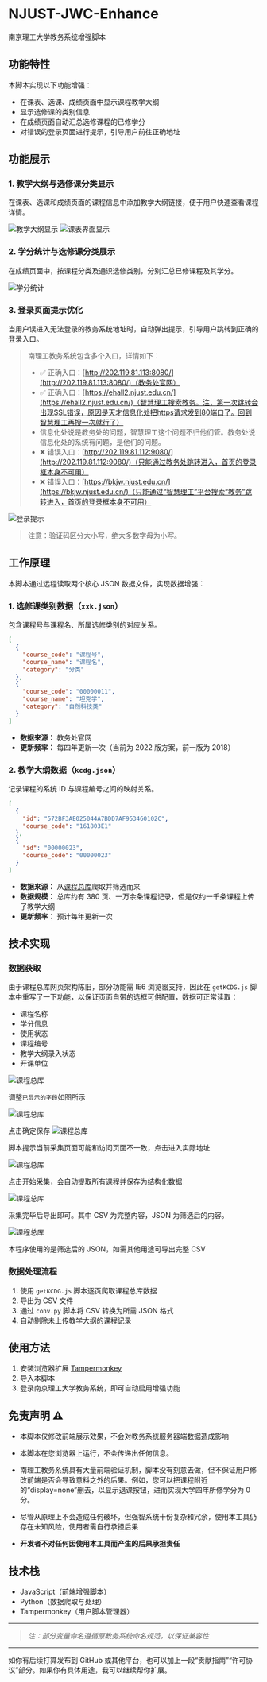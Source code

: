 # NJUST-JWC-Enhance

南京理工大学教务系统增强脚本

## 功能特性

本脚本实现以下功能增强：

* 在课表、选课、成绩页面中显示课程教学大纲
* 显示选修课的类别信息
* 在成绩页面自动汇总选修课程的已修学分
* 对错误的登录页面进行提示，引导用户前往正确地址

## 功能展示

### 1. 教学大纲与选修课分类显示

在课表、选课和成绩页面的课程信息中添加教学大纲链接，便于用户快速查看课程详情。

![教学大纲显示](/docs/static/select_class.png)
![课表界面显示](/docs/static/time_table.png)

### 2. 学分统计与选修课分类展示

在成绩页面中，按课程分类及通识选修类别，分别汇总已修课程及其学分。

![学分统计](/docs/static/catag.png)

### 3. 登录页面提示优化

当用户误进入无法登录的教务系统地址时，自动弹出提示，引导用户跳转到正确的登录入口。

> 南理工教务系统包含多个入口，详情如下：
> 
> * ✅ 正确入口：[http://202.119.81.113:8080/](http://202.119.81.113:8080/)（教务处官网）
> *  ✅ 正确入口：[https://ehall2.njust.edu.cn/](https://ehall2.njust.edu.cn/)（智慧理工搜索教务。注，第一次跳转会出现SSL错误，原因是天才信息化处把https请求发到80端口了。回到智慧理工再搜一次就行了）
> *  信息化处说是教务处的问题，智慧理工这个问题不归他们管。教务处说信息化处的系统有问题，是他们的问题。
> * ❌ 错误入口：[http://202.119.81.112:9080/](http://202.119.81.112:9080/)（只能通过教务处跳转进入，首页的登录框本身不可用）
> * ❌ 错误入口：[https://bkjw.njust.edu.cn/](https://bkjw.njust.edu.cn/)（只能通过“智慧理工”平台搜索“教务”跳转进入，首页的登录框本身不可用）

![登录提示](/docs/static/login_notice.png)

> 注意：验证码区分大小写，绝大多数字母为小写。



## 工作原理

本脚本通过远程读取两个核心 JSON 数据文件，实现数据增强：

### 1. 选修课类别数据（`xxk.json`）

包含课程号与课程名、所属选修类别的对应关系。

```json
[
  {
    "course_code": "课程号",
    "course_name": "课程名",
    "category": "分类"
  },
  {
    "course_code": "00000011",
    "course_name": "坦克学",
    "category": "自然科技类"
  }
]
```

* **数据来源：** 教务处官网
* **更新频率：** 每四年更新一次（当前为 2022 版方案，前一版为 2018）

### 2. 教学大纲数据（`kcdg.json`）

记录课程的系统 ID 与课程编号之间的映射关系。

```json
[
  {
    "id": "572BF3AE025044A7BDD7AF953460102C",
    "course_code": "161803E1"
  },
  {
    "id": "00000023",
    "course_code": "00000023"
  }
]
```

* **数据来源：** 从[课程总库](http://202.119.81.112:9080/njlgdx/pyfa/kcdgxz)爬取并筛选而来
* **数据规模：** 总库约有 380 页、一万余条课程记录，但是仅约一千条课程上传了教学大纲
* **更新频率：** 预计每年更新一次

## 技术实现

### 数据获取

由于课程总库网页架构陈旧，部分功能需 IE6 浏览器支持，因此在 `getKCDG.js` 脚本中重写了一下功能，以保证页面自带的选框可供配置，数据可正常读取：

* 课程名称
* 学分信息
* 使用状态
* 课程编号
* 教学大纲录入状态
* 开课单位
  

![课程总库](docs/static/kczk0.png)

调整```已显示的字段```如图所示

![课程总库](docs/static/kczk.png)

点击确定保存
![课程总库](docs/static/kczk2.png)

脚本提示当前采集页面可能和访问页面不一致，点击进入实际地址

![课程总库](docs/static/kczk3.png)

点击开始采集，会自动提取所有课程并保存为结构化数据

![课程总库](docs/static/kczk4.png)

采集完毕后导出即可。其中 CSV 为完整内容，JSON 为筛选后的内容。

![课程总库](docs/static/kczk5.png)

本程序使用的是筛选后的 JSON，如需其他用途可导出完整 CSV


### 数据处理流程

1. 使用 `getKCDG.js` 脚本逐页爬取课程总库数据
2. 导出为 CSV 文件
3. 通过 `conv.py` 脚本将 CSV 转换为所需 JSON 格式
4. 自动剔除未上传教学大纲的课程记录

## 使用方法

1. 安装浏览器扩展 [Tampermonkey](https://www.tampermonkey.net/)
2. 导入本脚本
3. 登录南京理工大学教务系统，即可自动启用增强功能

## 免责声明 ⚠️

* 本脚本仅修改前端展示效果，不会对教务系统服务器端数据造成影响

* 本脚本在您浏览器上运行，不会传递出任何信息。
  
* 南理工教务系统具有大量前端验证机制，脚本没有刻意去做，但不保证用户修改前端是否会导致意料之外的后果。例如，您可以把课程附近的“display=none”删去，以显示退课按钮，进而实现大学四年所修学分为 0 分。

* 尽管从原理上不会造成任何破坏，但强智系统十份复杂和冗余，使用本工具仍存在未知风险，使用者需自行承担后果
  
* **开发者不对任何因使用本工具而产生的后果承担责任**

## 技术栈

* JavaScript（前端增强脚本）
* Python（数据爬取与处理）
* Tampermonkey（用户脚本管理器）

---

> *注：部分变量命名遵循原教务系统命名规范，以保证兼容性*

---

如你有后续打算发布到 GitHub 或其他平台，也可以加上一段“贡献指南”“许可协议”部分。如果你有具体用途，我可以继续帮你扩展。
